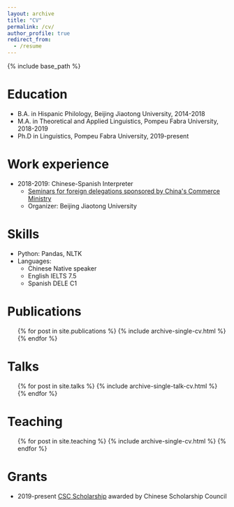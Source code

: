```yaml
---
layout: archive
title: "CV"
permalink: /cv/
author_profile: true
redirect_from:
  - /resume
---
```


{% include base_path %}

Education
======
* B.A. in Hispanic Philology, Beijing Jiaotong University, 2014-2018
* M.A. in Theoretical and Applied Linguistics, Pompeu Fabra University, 2018-2019
* Ph.D in Linguistics, Pompeu Fabra University, 2019-present

Work experience
======
* 2018-2019: Chinese-Spanish Interpreter
  * [Seminars for foreign delegations sponsored by China's Commerce Ministry](https://www.imcanelones.gub.uy/es/noticias/se-realizo-el-seminario-bilateral-de-infraestructura-entre-china-y-uruguay) 
  * Organizer: Beijing Jiaotong University

  
Skills
======
* Python: Pandas, NLTK
* Languages:
  * Chinese Native speaker
  * English IELTS 7.5
  * Spanish DELE C1


Publications
======
  <ul>{% for post in site.publications %}
    {% include archive-single-cv.html %}
  {% endfor %}</ul>
  
Talks
======
  <ul>{% for post in site.talks %}
    {% include archive-single-talk-cv.html %}
  {% endfor %}</ul>
  
Teaching
======
  <ul>{% for post in site.teaching %}
    {% include archive-single-cv.html %}
  {% endfor %}</ul>
  
Grants
======
* 2019-present [CSC Scholarship](https://www.csc.edu.cn) awarded by Chinese Scholarship Council
